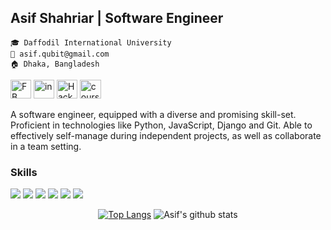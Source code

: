 ## Asif Shahriar | Software Engineer

`🎓 Daffodil International University`<br/>
`📧 asif.qubit@gmail.com`<br/>
`🏠 Dhaka, Bangladesh`<br/>

<a href="https://facebook.com/asif.8617" target="_blank"><img src="https://raw.githubusercontent.com/asifo1/asifo1/master/icons/fb.png" width="33" height="30" alt="FB"/></a> <a href="https://linkedin.com/in/asifdiu" target="_blank"><img src="https://raw.githubusercontent.com/asifo1/asifo1/master/icons/in.png" width="33" height="30" alt="in"/></a> <a href="https://www.hackerrank.com/asifo1" target="_blank"><img src="https://raw.githubusercontent.com/asifo1/asifo1/master/icons/hackerrank.png" width="33" height="30" alt="HackerRank"/></a> <a href="https://www.coursera.org/user/ee807a21f2d71213d4e9cbf6c0ce1c49" target="_blank"><img src="https://raw.githubusercontent.com/asifo1/asifo1/master/icons/coursera.png" width="34" height="30" alt="coursera"/></a> 

A software engineer, equipped with a diverse and promising skill-set. Proficient in technologies like Python, JavaScript, Django and Git. Able to effectively self-manage during independent projects, as well as collaborate in a team setting.

### Skills

<p>
  <img src="https://img.shields.io/badge/JavaScript-%E2%98%85%E2%98%85%E2%98%85%E2%98%85%E2%98%85-F0DB4F" />
  <img src="https://img.shields.io/badge/TypeScript-%E2%98%85%E2%98%85%E2%98%85%E2%98%85%E2%98%86-007acc" /> 
  <img src="https://img.shields.io/badge/ReactJs-%E2%98%85%E2%98%85%E2%98%85%E2%98%86%E2%98%86-01d9ff" /> 
  <img src="https://img.shields.io/badge/Python-%E2%98%85%E2%98%85%E2%98%85%E2%98%85%E2%98%85-306998" /> 
  <img src="https://img.shields.io/badge/Django-%E2%98%85%E2%98%85%E2%98%85%E2%98%85%E2%98%86-092e20" />
  <img src="https://img.shields.io/badge/Git-%E2%98%85%E2%98%85%E2%98%85%E2%98%85%E2%98%85-F1502F" />
</p>

<div align="center">

[![Top Langs](https://github-readme-stats.vercel.app/api/top-langs/?username=asifo1&layout=compact&bg_color=00000000&text_color=043667)](https://github.com/anuraghazra/github-readme-stats)
![Asif's github stats](https://github-readme-stats.vercel.app/api/?username=asifo1&show_icons=true&title_color=1F75C8&icon_color=2AA410&text_color=043667&bg_color=00000000)

</div>
